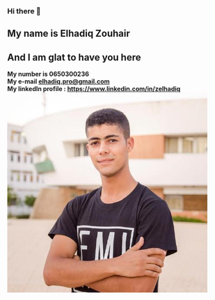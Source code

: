 ### Hi there 👋
## My name is Elhadiq Zouhair 
## And I am glat to have you here

**My number is 0650300236** <br/>
**My e-mail elhadiq.pro@gmail.com**<br/>
**My linkedIn profile : https://www.linkedin.com/in/zelhadiq**
![its me](https://github.com/Elhadiq/Elhadiq/blob/main/Elhadiq/src/zouhair.jfif)
